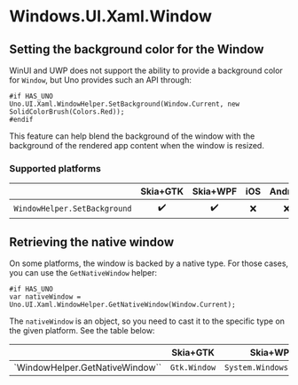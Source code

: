 ﻿---
uid: Uno.Features.WinUIWindow
---

# Windows.UI.Xaml.Window

## Setting the background color for the Window

WinUI and UWP does not support the ability to provide a background color for `Window`, but Uno provides such an API through:

```
#if HAS_UNO
Uno.UI.Xaml.WindowHelper.SetBackground(Window.Current, new SolidColorBrush(Colors.Red));
#endif
```

This feature can help blend the background of the window with the background of the rendered app content when the window is resized.

### Supported platforms

|                            | Skia+GTK | Skia+WPF | iOS   | Android | macOS | Catalyst | WebAssembly |
| -------------------------- | :------: | :------: | :---: | :-----: | :---: | :------: | :---------: |
| `WindowHelper.SetBackground` |   ✔️     |    ✔️    | ❌    |  ❌     |  ❌  |   ❌     |  ❌         |

## Retrieving the native window

On some platforms, the window is backed by a native type. For those cases, you can use the `GetNativeWindow` helper:

```
#if HAS_UNO
var nativeWindow = Uno.UI.Xaml.WindowHelper.GetNativeWindow(Window.Current);
```

The `nativeWindow` is an object, so you need to cast it to the specific type on the given platform. See the table below:

|                            | Skia+GTK | Skia+WPF | iOS   | Android | macOS | Catalyst | WebAssembly |
| -------------------------- | :------: | :------: | :---: | :-----: | :---: | :------: | :---------: |
| `WindowHelper.GetNativeWindow`` | `Gtk.Window` |  `System.Windows.Window`    | `UIKit.UIWindow`    |  `Android.App.Activity`     |  `AppKit.NSWindow`  |   `UIKit.UIWindow`     |  `null`         |